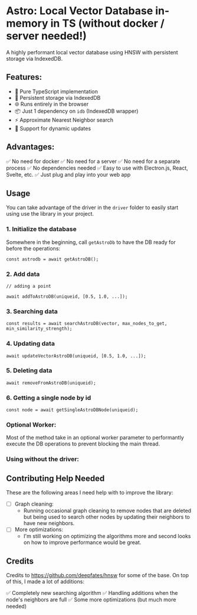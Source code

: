 # Astro: Local Vector Database in-memory in TS (without docker / server needed!)

A highly performant local vector database using HNSW with persistent storage via IndexedDB.

## Features:

-   🚀 Pure TypeScript implementation
-   💾 Persistent storage via IndexedDB
-   🌐 Runs entirely in the browser
-   📦 Just 1 dependency on `idb` (IndexedDB wrapper)
-   ⚡ Approximate Nearest Neighbor search
-   🔄 Support for dynamic updates

## Advantages:

✅ No need for docker
✅ No need for a server
✅ No need for a separate process
✅ No dependencies needed
✅ Easy to use with Electron.js, React, Svelte, etc.
✅ Just plug and play into your web app

## Usage

You can take advantage of the driver in the `driver` folder to easily start using use the library in your project.

### 1. Initialize the database

Somewhere in the beginning, call `getAstroDb` to have the DB ready for before the operations:

```
const astrodb = await getAstroDB();
```

### 2. Add data

```
// adding a point

await addToAstroDB(uniqueid, [0.5, 1.0, ...]);
```

### 3. Searching data

```
const results = await searchAstroDB(vector, max_nodes_to_get, min_similarity_strength);
```

### 4. Updating data

```
await updateVectorAstroDB(uniqueid, [0.5, 1.0, ...]);
```

### 5. Deleting data

```
await removeFromAstroDB(uniqueid);
```

### 6. Getting a single node by id

```
const node = await getSingleAstroDBNode(uniqueid);
```

### Optional Worker:

Most of the method take in an optional worker parameter to performantly execute the DB operations to prevent blocking the main thread.

### Using without the driver:

## Contributing Help Needed

These are the following areas I need help with to improve the library:

-   [ ] Graph cleaning:
    -   Running occasional graph cleaning to remove nodes that are deleted but
        being used to search other nodes by updating their neighbors to have new
        neighbors.
-   [ ] More optimizations:
    -   I'm still working on optimizing the algorithms more and second looks
        on how to improve performance would be great.

## Credits

Credits to https://github.com/deepfates/hnsw for some of the base.
On top of this, I made a lot of additions:

✅ Completely new searching algorithm
✅ Handling additions when the node's neighbors are full
✅ Some more optimizations (but much more needed)
